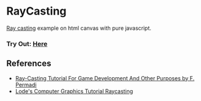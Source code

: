 # RayCasting

[Ray casting](https://en.wikipedia.org/wiki/Ray_casting) example on html canvas with pure javascript.

### Try Out: [Here](https://dolmushcu.github.io/RayCasting/)

## References
- [Ray-Casting Tutorial For Game Development And Other Purposes
by F. Permadi](https://permadi.com/1996/05/ray-casting-tutorial-table-of-contents/)
- [Lode's Computer Graphics Tutorial
Raycasting](https://lodev.org/cgtutor/raycasting.html)